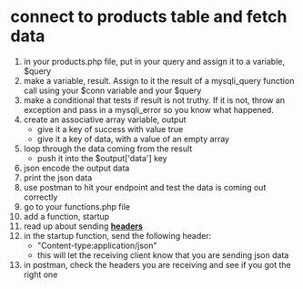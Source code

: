 # connect to products table and fetch data

1. in your products.php file, put in your query and assign it to a variable, $query
1. make a variable, result.  Assign to it the result of a mysqli_query function call using your $conn variable and your $query
1. make a conditional that tests if result is not truthy.  If it is not, throw an exception and pass in a mysqli_error so you know what happened.
1. create an associative array variable, output
    - give it a key of success with value true
    - give it a key of data, with a value of an empty array
1. loop through the data coming from the result
    - push it into the $output['data'] key
1. json encode the output data
1. print the json data
1. use postman to hit your endpoint and test the data is coming out correctly
1. go to your functions.php file
1. add a function, startup
1. read up about sending [**headers**](header("Content-type:application/json");)
1. in the startup function, send the following header: 
    * "Content-type:application/json"
    * this will let the receiving client know that you are sending json data
1. in postman, check the headers you are receiving and see if you got the right one